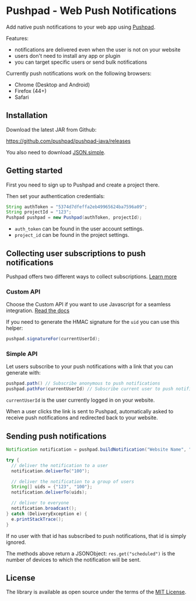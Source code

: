 # Pushpad - Web Push Notifications

Add native push notifications to your web app using [Pushpad](https://pushpad.xyz).

Features:

- notifications are delivered even when the user is not on your website
- users don't need to install any app or plugin
- you can target specific users or send bulk notifications

Currently push notifications work on the following browsers:

- Chrome (Desktop and Android)
- Firefox (44+)
- Safari

## Installation

Download the latest JAR from Github:

https://github.com/pushpad/pushpad-java/releases

You also need to download [JSON.simple](https://code.google.com/archive/p/json-simple/).

## Getting started

First you need to sign up to Pushpad and create a project there.

Then set your authentication credentials:

```java
String authToken = "5374d7dfeffa2eb49965624ba7596a09";
String projectId = "123";
Pushpad pushpad = new Pushpad(authToken, projectId);
```

- `auth_token` can be found in the user account settings. 
- `project_id` can be found in the project settings.

## Collecting user subscriptions to push notifications

Pushpad offers two different ways to collect subscriptions. [Learn more](https://pushpad.xyz/docs#simple_vs_custom_api_docs)

### Custom API

Choose the Custom API if you want to use Javascript for a seamless integration. [Read the docs](https://pushpad.xyz/docs#custom_api_docs)

If you need to generate the HMAC signature for the `uid` you can use this helper:

```java
pushpad.signatureFor(currentUserId);
```

### Simple API

Let users subscribe to your push notifications with a link that you can generate with: 

```java
pushpad.path() // Subscribe anonymous to push notifications
pushpad.pathFor(currentUserId) // Subscribe current user to push notifications
```

`currentUserId` is the user currently logged in on your website.

When a user clicks the link is sent to Pushpad, automatically asked to receive push notifications and redirected back to your website.

## Sending push notifications

```java
Notification notification = pushpad.buildNotification("Website Name", "Hello world!", "http://example.com");

try {
  // deliver the notification to a user
  notification.deliverTo("100");

  // deliver the notification to a group of users
  String[] uids = {"123", "100"};
  notification.deliverTo(uids);

  // deliver to everyone
  notification.broadcast();
} catch (DeliveryException e) {
  e.printStackTrace();
}
```

If no user with that id has subscribed to push notifications, that id is simply ignored.

The methods above return a JSONObject: `res.get("scheduled")` is the number of devices to which the notification will be sent.

## License

The library is available as open source under the terms of the [MIT License](http://opensource.org/licenses/MIT).

